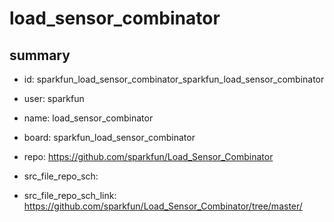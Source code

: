 # load_sensor_combinator
 
## summary 
* id: sparkfun_load_sensor_combinator_sparkfun_load_sensor_combinator
* user: sparkfun
* name: load_sensor_combinator
* board: sparkfun_load_sensor_combinator
* repo: https://github.com/sparkfun/Load_Sensor_Combinator



* src_file_repo_sch: 
* src_file_repo_sch_link: https://github.com/sparkfun/Load_Sensor_Combinator/tree/master/




